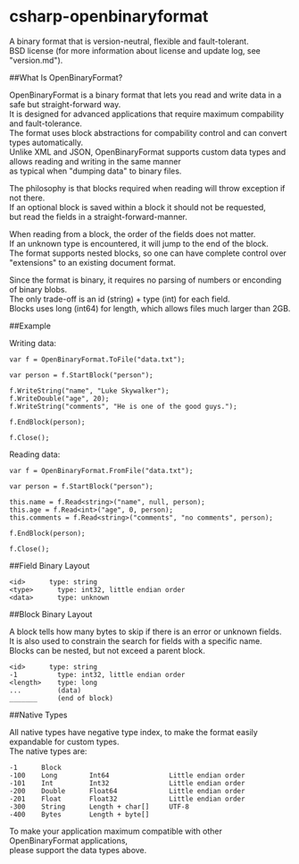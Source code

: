 csharp-openbinaryformat
=======================

A binary format that is version-neutral, flexible and fault-tolerant.  
BSD license (for more information about license and update log, see "version.md").  

##What Is OpenBinaryFormat?

OpenBinaryFormat is a binary format that lets you read and write data in a safe but straight-forward way.  
It is designed for advanced applications that require maximum compability and fault-tolerance.  
The format uses block abstractions for compability control and can convert types automatically.  
Unlike XML and JSON, OpenBinaryFormat supports custom data types and allows reading and writing in the same manner  
as typical when "dumping data" to binary files.  

The philosophy is that blocks required when reading will throw exception if not there.  
If an optional block is saved within a block it should not be requested,  
but read the fields in a straight-forward-manner.  

When reading from a block, the order of the fields does not matter.  
If an unknown type is encountered, it will jump to the end of the block.  
The format supports nested blocks, so one can have complete control over "extensions" to an existing document format.  

Since the format is binary, it requires no parsing of numbers or enconding of binary blobs.  
The only trade-off is an id (string) + type (int) for each field.  
Blocks uses long (int64) for length, which allows files much larger than 2GB.  

##Example

Writing data:

    var f = OpenBinaryFormat.ToFile("data.txt");

    var person = f.StartBlock("person");
    
    f.WriteString("name", "Luke Skywalker");
    f.WriteDouble("age", 20);
    f.WriteString("comments", "He is one of the good guys.");
    
    f.EndBlock(person);
    
    f.Close();
    
Reading data:

    var f = OpenBinaryFormat.FromFile("data.txt");

    var person = f.StartBlock("person");
    
    this.name = f.Read<string>("name", null, person);
    this.age = f.Read<int>("age", 0, person);
    this.comments = f.Read<string>("comments", "no comments", person);
    
    f.EndBlock(person);
    
    f.Close();

##Field Binary Layout

    <id>      type: string
    <type>      type: int32, little endian order
    <data>      type: unknown
    
##Block Binary Layout

A block tells how many bytes to skip if there is an error or unknown fields.  
It is also used to constrain the search for fields with a specific name.  
Blocks can be nested, but not exceed a parent block.  

    <id>      type: string
    -1          type: int32, little endian order
    <length>    type: long
    ...         (data)
    _______     (end of block)

##Native Types

All native types have negative type index, to make the format easily expandable for custom types.  
The native types are:  

    -1      Block
    -100    Long        Int64               Little endian order
    -101    Int         Int32               Little endian order
    -200    Double      Float64             Little endian order
    -201    Float       Float32             Little endian order
    -300    String      Length + char[]     UTF-8
    -400    Bytes       Length + byte[]

To make your application maximum compatible with other OpenBinaryFormat applications,  
please support the data types above.  

